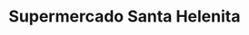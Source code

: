 ---
title: "Supermercado Santa Helenita"
url: /bogota-d-c/supermercado-santa-helenita/
shop: Supermarkt
---